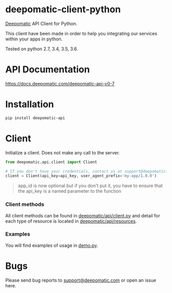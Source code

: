 # deepomatic-client-python

[Deepomatic](https://www.deepomatic.com) API Client for Python.

This client have been made in order to help you integrating our services within your apps in python.

Tested on python 2.7, 3.4, 3.5, 3.6.

# API Documentation

https://docs.deepomatic.com/deepomatic-api-v0-7

# Installation

```bash
pip install deepomatic-api
```

# Client

Initialize a client.
Does not make any call to the server.

```python
from deepomatic.api.client import Client

# If you don't have your credentials, contact us at support@deepomatic.com
client = Client(api_key=api_key, user_agent_prefix='my-app/1.0.0')
```
> app_id is now optional but if you don't put it, you have to ensure that the api_key is a named parameter to the function 

### Client methods

All client methods can be found in [deepomatic/api/client.py](deepomatic/api/client.py) and detail for each type of resource is located in [deepomatic/api/resources](deepomatic/api/resources).

### Examples

You will find examples of usage in [demo.py](demo.py).

# Bugs

Please send bug reports to support@deepomatic.com or open an issue here.
